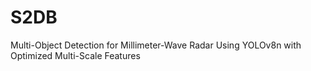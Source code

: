 # S2DB
Multi-Object Detection for Millimeter-Wave Radar Using YOLOv8n with Optimized Multi-Scale Features
